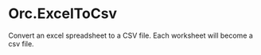 Orc.ExcelToCsv
==============

Convert an excel spreadsheet to a CSV file. Each worksheet will become a csv file.
